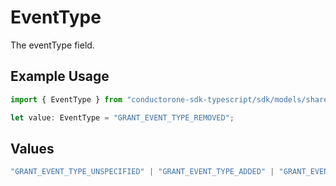# EventType

The eventType field.

## Example Usage

```typescript
import { EventType } from "conductorone-sdk-typescript/sdk/models/shared";

let value: EventType = "GRANT_EVENT_TYPE_REMOVED";
```

## Values

```typescript
"GRANT_EVENT_TYPE_UNSPECIFIED" | "GRANT_EVENT_TYPE_ADDED" | "GRANT_EVENT_TYPE_REMOVED"
```
